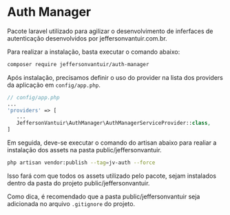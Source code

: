 # Auth Manager

Pacote laravel utilizado para agilizar o desenvolvimento de inferfaces de autenticação desenvolvidos por jeffersonvantuir.com.br.

Para realizar a instalação, basta executar o comando abaixo:

```bash
composer require jeffersonvantuir/auth-manager
```

Após instalação, precisamos definir o uso do provider na lista dos providers da aplicação em `config/app.php`.

```php
// config/app.php
...
'providers' => [
   ...
   JeffersonVantuir\AuthManager\AuthManagerServiceProvider::class,
]
```

Em seguida, deve-se executar o comando do artisan abaixo para realiar a instalação dos assets na pasta public/jeffersonvantuir.  

```bash 
php artisan vendor:publish --tag=jv-auth --force
```

Isso fará com que todos os assets utilizado pelo pacote, sejam instalados dentro da pasta do projeto public/jeffersonvantuir.

Como dica, é recomendado que a pasta public/jeffersonvantuir seja adicionada no arquivo `.gitignore` do projeto.